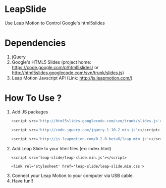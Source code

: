 LeapSlide
=========

Use Leap Motion to Control Google's html5slides

Dependencies
===============================

1. jQuery
2. Google's HTML5 Slides
   (project home: https://code.google.com/p/html5slides/ or http://html5slides.googlecode.com/svn/trunk/slides.js)
3. Leap Motion Javscript API
   (Link: http://js.leapmotion.com/)
   
   
How To Use ?
============

1. Add JS packages
```JavaScript
   <script src='http://html5slides.googlecode.com/svn/trunk/slides.js'></script>

   <script src='http://code.jquery.com/jquery-1.10.2.min.js'></script>
   
   <script src='http://js.leapmotion.com/0.2.0-beta6/leap.min.js'></script>
```
2. Add Leap Slide to your html files (ex: index.html)
```
   <script src='leap-slide/leap-slide.min.js'></script> 
   
   <link rel='stylesheet' href='leap-slide/leap-slide.min.css'> 
```
3. Connect your Leap Motion to your computer via USB cable.
4. Have fun!!
